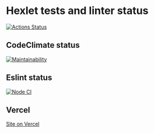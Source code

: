 # Hexlet tests and linter status #

[![Actions Status](https://github.com/aleksandrchusovitin/frontend-project-lvl3/workflows/hexlet-check/badge.svg)](https://github.com/aleksandrchusovitin/frontend-project-lvl3/actions)

## CodeClimate status ##

[![Maintainability](https://api.codeclimate.com/v1/badges/3d15328eff9bf2dd3a07/maintainability)](https://codeclimate.com/github/aleksandrchusovitin/frontend-project-lvl3/maintainability)

## Eslint status ##

[![Node CI](https://github.com/aleksandrchusovitin/frontend-project-lvl3/actions/workflows/nodejs.yml/badge.svg)](https://github.com/aleksandrchusovitin/frontend-project-lvl3/actions/workflows/nodejs.yml)

## Vercel ##

[Site on Vercel](https://frontend-project-lvl3-dfpqfi5sj-aleksandrchusovitin.vercel.app/)
